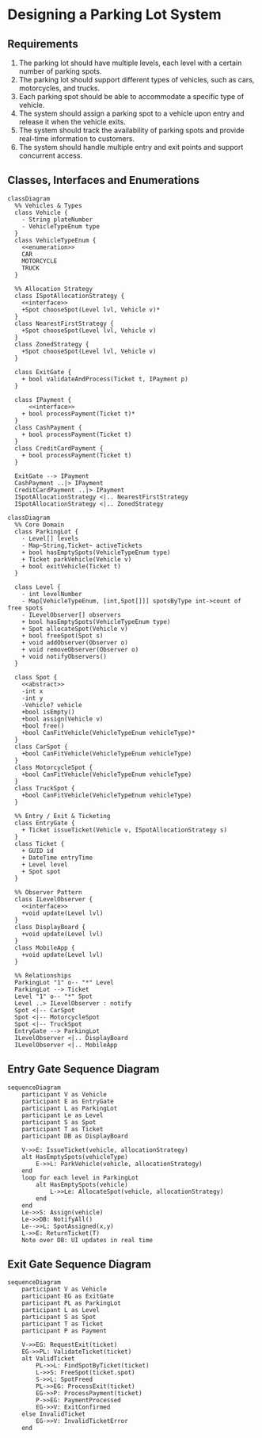 # Designing a Parking Lot System

## Requirements
1. The parking lot should have multiple levels, each level with a certain number of parking spots.
2. The parking lot should support different types of vehicles, such as cars, motorcycles, and trucks.
3. Each parking spot should be able to accommodate a specific type of vehicle.
4. The system should assign a parking spot to a vehicle upon entry and release it when the vehicle exits.
5. The system should track the availability of parking spots and provide real-time information to customers.
6. The system should handle multiple entry and exit points and support concurrent access.

## Classes, Interfaces and Enumerations

```mermaid
classDiagram
  %% Vehicles & Types
  class Vehicle {
    - String plateNumber
    - VehicleTypeEnum type
  }
  class VehicleTypeEnum {
    <<enumeration>>
    CAR
    MOTORCYCLE
    TRUCK
  }

  %% Allocation Strategy
  class ISpotAllocationStrategy {
    <<interface>>
    +Spot chooseSpot(Level lvl, Vehicle v)*
  }
  class NearestFirstStrategy {
    +Spot chooseSpot(Level lvl, Vehicle v)
  }
  class ZonedStrategy {
    +Spot chooseSpot(Level lvl, Vehicle v)
  }

  class ExitGate {
    + bool validateAndProcess(Ticket t, IPayment p)
  }

  class IPayment {
      <<interface>>
    + bool processPayment(Ticket t)*
  }
  class CashPayment {
    + bool processPayment(Ticket t)
  }
  class CreditCardPayment {
    + bool processPayment(Ticket t)
  }

  ExitGate --> IPayment
  CashPayment ..|> IPayment
  CreditCardPayment ..|> IPayment
  ISpotAllocationStrategy <|.. NearestFirstStrategy
  ISpotAllocationStrategy <|.. ZonedStrategy
```

```mermaid
classDiagram
  %% Core Domain
  class ParkingLot {
    - Level[] levels
    - Map~String,Ticket~ activeTickets
    + bool hasEmptySpots(VehicleTypeEnum type)
    + Ticket parkVehicle(Vehicle v)
    + bool exitVehicle(Ticket t)
  }

  class Level {
    - int levelNumber
    - Map[VehicleTypeEnum, [int,Spot[]]] spotsByType int->count of free spots
    - ILevelObserver[] observers
    + bool hasEmptySpots(VehicleTypeEnum type)
    + Spot allocateSpot(Vehicle v)
    + bool freeSpot(Spot s)
    + void addObserver(Observer o)
    + void removeObserver(Observer o)
    + void notifyObservers()
  }

  class Spot {
    <<abstract>>
    -int x
    -int y
    -Vehicle? vehicle
    +bool isEmpty()
    +bool assign(Vehicle v)
    +bool free()
    +bool CanFitVehicle(VehicleTypeEnum vehicleType)*
  }
  class CarSpot {
    +bool CanFitVehicle(VehicleTypeEnum vehicleType)
  }
  class MotorcycleSpot {
    +bool CanFitVehicle(VehicleTypeEnum vehicleType)
  }
  class TruckSpot {
    +bool CanFitVehicle(VehicleTypeEnum vehicleType)
  }

  %% Entry / Exit & Ticketing
  class EntryGate {
    + Ticket issueTicket(Vehicle v, ISpotAllocationStrategy s)
  }
  class Ticket {
    + GUID id
    + DateTime entryTime
    + Level level
    + Spot spot
  }

  %% Observer Pattern
  class ILevelObserver {
    <<interface>>
    +void update(Level lvl)
  }
  class DisplayBoard {
    +void update(Level lvl)
  }
  class MobileApp {
    +void update(Level lvl)
  }

  %% Relationships
  ParkingLot "1" o-- "*" Level
  ParkingLot --> Ticket 
  Level "1" o-- "*" Spot
  Level ..> ILevelObserver : notify
  Spot <|-- CarSpot
  Spot <|-- MotorcycleSpot
  Spot <|-- TruckSpot
  EntryGate --> ParkingLot
  ILevelObserver <|.. DisplayBoard
  ILevelObserver <|.. MobileApp
```

## Entry Gate Sequence Diagram
``` mermaid
sequenceDiagram
    participant V as Vehicle
    participant E as EntryGate
    participant L as ParkingLot
    participant Le as Level
    participant S as Spot
    participant T as Ticket
    participant DB as DisplayBoard

    V->>E: IssueTicket(vehicle, allocationStrategy)
    alt HasEmptySpots(vehicleType)
        E->>L: ParkVehicle(vehicle, allocationStrategy)
    end
    loop for each level in ParkingLot
        alt HasEmptySpots(vehicle)
            L->>Le: AllocateSpot(vehicle, allocationStrategy)
        end
    end
    Le->>S: Assign(vehicle)
    Le->>DB: NotifyAll()
    Le-->>L: SpotAssigned(x,y)
    L->>E: ReturnTicket(T)
    Note over DB: UI updates in real time
```

## Exit Gate Sequence Diagram
```mermaid
sequenceDiagram
    participant V as Vehicle
    participant EG as ExitGate
    participant PL as ParkingLot
    participant L as Level
    participant S as Spot
    participant T as Ticket
    participant P as Payment

    V->>EG: RequestExit(ticket)
    EG->>PL: ValidateTicket(ticket)
    alt ValidTicket
        PL->>L: FindSpotByTicket(ticket)
        L->>S: FreeSpot(ticket.spot)
        S->>L: SpotFreed
        PL->>EG: ProcessExit(ticket)
        EG->>P: ProcessPayment(ticket)
        P->>EG: PaymentProcessed
        EG->>V: ExitConfirmed
    else InvalidTicket
        EG->>V: InvalidTicketError
    end
```
